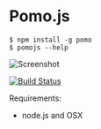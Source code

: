 # Pomo.js

```
$ npm install -g pomo
$ pomojs --help
```

![Screenshot](http://rstacruz.github.io/pomo.js/screenshot.png)

[![Build Status](https://travis-ci.org/nadarei/simpletap.js.png?branch=master)](https://travis-ci.org/rstacruz/ndialog)

Requirements:

 * node.js and OSX
